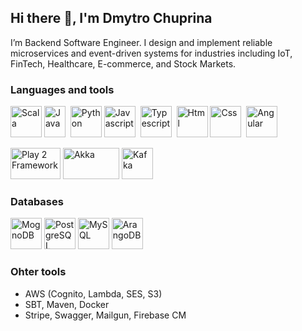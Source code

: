 ## Hi there 👋, I'm Dmytro Chuprina

I’m Backend Software Engineer. I design and implement reliable microservices and event-driven systems for industries including IoT, FinTech, Healthcare, E-commerce, and Stock Markets.

### Languages and tools
<p float="left">
  <img alt="Scala" src="https://github.com/user-attachments/assets/1bf5992a-6ac0-4290-a226-2372421e58d9" width="50" height="50" />
  <img alt="Java" src="https://github.com/user-attachments/assets/b30c104e-7bc3-4e98-9d7f-caef8beaedb7" width="34" height="50" />&nbsp;
  <img alt="Python" src="https://github.com/user-attachments/assets/7bf693fc-bfae-4d9e-bb3f-c9f0cfcb0c6c" width="50" height="50" />
  <img alt="Javascript" src="https://github.com/user-attachments/assets/a0cc726b-25b6-42da-81fa-f5f43ee489479" width="50" height="50" />&nbsp;
  <img alt="Typescript" src="https://github.com/user-attachments/assets/c24be0f4-8a65-4885-b809-3f2bafcb988a" width="50" height="50" />&nbsp;
  <img alt="Html" src="https://github.com/user-attachments/assets/a6074c33-9f1e-412a-94a3-a7b6f776a3f3" width="50" height="50" />
  <img alt="Css" src="https://github.com/user-attachments/assets/9faf5860-252d-4525-8333-6251dd19a012" width="50" height="50" />&nbsp;
  <img alt="Angular" src="https://github.com/user-attachments/assets/92f99aeb-34b0-4e76-bdad-64b3e070c74e" width="50" height="50" />
</p>
<p>
  <img alt="Play 2 Framework" src="https://github.com/user-attachments/assets/1a3b82ad-d0f2-4eb3-b9e6-a07bc9eb6702" width="80" height="50" />
  <img alt="Akka" src="https://github.com/user-attachments/assets/3705d07b-2903-4286-89c7-0fc7dbd15928" width="90" height="50" />
  <img alt="Kafka" src="https://github.com/user-attachments/assets/24d8fc1e-369e-4785-9a0d-14885698a3e2" width="50" height="50" />
<p/>

### Databases
<p float="left">
  <img alt="MognoDB" src="https://github.com/user-attachments/assets/39a74546-8792-4818-87bd-e9ba92a39d3e" width="50" height="50" />
  <img alt="PostgreSQL" src="https://github.com/user-attachments/assets/55579245-2f31-44c7-b359-e6e39c3073b2" width="50" height="50" />
  <img alt="MySQL" src="https://github.com/user-attachments/assets/92724d93-e2b8-4556-bd91-868cde91ac05" width="50" height="50" />
  <img alt="ArangoDB" src="https://github.com/user-attachments/assets/ab53d314-1840-43dc-a59c-f757fa5d62b6" width="50" height="50" />
</p>

### Ohter tools
- AWS (Cognito, Lambda, SES, S3)
- SBT, Maven, Docker
- Stripe, Swagger, Mailgun, Firebase CM
